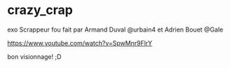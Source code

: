 # crazy_crap

exo Scrappeur fou fait par Armand Duval @urbain4 et Adrien Bouet @Gale

https://www.youtube.com/watch?v=SpwMnr9FlrY

bon visionnage! ;D
